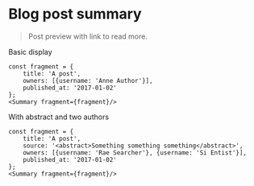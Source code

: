 # Blog post summary

> Post preview with link to read more.

Basic display

    const fragment = {
        title: 'A post', 
        owners: [{username: 'Anne Author'}],
        published_at: '2017-01-02'
    };
    <Summary fragment={fragment}/>

With abstract and two authors

    const fragment = {
        title: 'A post',
        source: '<abstract>Something something something</abstract>',
        owners: [{username: 'Rae Searcher'}, {username: 'Si Entist'}],
        published_at: '2017-01-02'
    };
    <Summary fragment={fragment}/>
